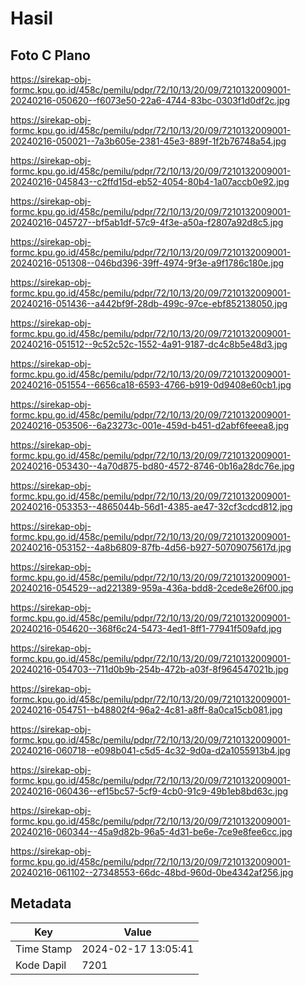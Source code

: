# Hasil

## Foto C Plano

https://sirekap-obj-formc.kpu.go.id/458c/pemilu/pdpr/72/10/13/20/09/7210132009001-20240216-050620--f6073e50-22a6-4744-83bc-0303f1d0df2c.jpg

https://sirekap-obj-formc.kpu.go.id/458c/pemilu/pdpr/72/10/13/20/09/7210132009001-20240216-050021--7a3b605e-2381-45e3-889f-1f2b76748a54.jpg

https://sirekap-obj-formc.kpu.go.id/458c/pemilu/pdpr/72/10/13/20/09/7210132009001-20240216-045843--c2ffd15d-eb52-4054-80b4-1a07accb0e92.jpg

https://sirekap-obj-formc.kpu.go.id/458c/pemilu/pdpr/72/10/13/20/09/7210132009001-20240216-045727--bf5ab1df-57c9-4f3e-a50a-f2807a92d8c5.jpg

https://sirekap-obj-formc.kpu.go.id/458c/pemilu/pdpr/72/10/13/20/09/7210132009001-20240216-051308--046bd396-39ff-4974-9f3e-a9f1786c180e.jpg

https://sirekap-obj-formc.kpu.go.id/458c/pemilu/pdpr/72/10/13/20/09/7210132009001-20240216-051436--a442bf9f-28db-499c-97ce-ebf852138050.jpg

https://sirekap-obj-formc.kpu.go.id/458c/pemilu/pdpr/72/10/13/20/09/7210132009001-20240216-051512--9c52c52c-1552-4a91-9187-dc4c8b5e48d3.jpg

https://sirekap-obj-formc.kpu.go.id/458c/pemilu/pdpr/72/10/13/20/09/7210132009001-20240216-051554--6656ca18-6593-4766-b919-0d9408e60cb1.jpg

https://sirekap-obj-formc.kpu.go.id/458c/pemilu/pdpr/72/10/13/20/09/7210132009001-20240216-053506--6a23273c-001e-459d-b451-d2abf6feeea8.jpg

https://sirekap-obj-formc.kpu.go.id/458c/pemilu/pdpr/72/10/13/20/09/7210132009001-20240216-053430--4a70d875-bd80-4572-8746-0b16a28dc76e.jpg

https://sirekap-obj-formc.kpu.go.id/458c/pemilu/pdpr/72/10/13/20/09/7210132009001-20240216-053353--4865044b-56d1-4385-ae47-32cf3cdcd812.jpg

https://sirekap-obj-formc.kpu.go.id/458c/pemilu/pdpr/72/10/13/20/09/7210132009001-20240216-053152--4a8b6809-87fb-4d56-b927-50709075617d.jpg

https://sirekap-obj-formc.kpu.go.id/458c/pemilu/pdpr/72/10/13/20/09/7210132009001-20240216-054529--ad221389-959a-436a-bdd8-2cede8e26f00.jpg

https://sirekap-obj-formc.kpu.go.id/458c/pemilu/pdpr/72/10/13/20/09/7210132009001-20240216-054620--368f6c24-5473-4ed1-8ff1-77941f509afd.jpg

https://sirekap-obj-formc.kpu.go.id/458c/pemilu/pdpr/72/10/13/20/09/7210132009001-20240216-054703--711d0b9b-254b-472b-a03f-8f964547021b.jpg

https://sirekap-obj-formc.kpu.go.id/458c/pemilu/pdpr/72/10/13/20/09/7210132009001-20240216-054751--b48802f4-96a2-4c81-a8ff-8a0ca15cb081.jpg

https://sirekap-obj-formc.kpu.go.id/458c/pemilu/pdpr/72/10/13/20/09/7210132009001-20240216-060718--e098b041-c5d5-4c32-9d0a-d2a1055913b4.jpg

https://sirekap-obj-formc.kpu.go.id/458c/pemilu/pdpr/72/10/13/20/09/7210132009001-20240216-060436--ef15bc57-5cf9-4cb0-91c9-49b1eb8bd63c.jpg

https://sirekap-obj-formc.kpu.go.id/458c/pemilu/pdpr/72/10/13/20/09/7210132009001-20240216-060344--45a9d82b-96a5-4d31-be6e-7ce9e8fee6cc.jpg

https://sirekap-obj-formc.kpu.go.id/458c/pemilu/pdpr/72/10/13/20/09/7210132009001-20240216-061102--27348553-66dc-48bd-960d-0be4342af256.jpg


## Metadata

| Key        | Value               |
| ---------- | ------------------- |
| Time Stamp | 2024-02-17 13:05:41 |
| Kode Dapil | 7201                |



